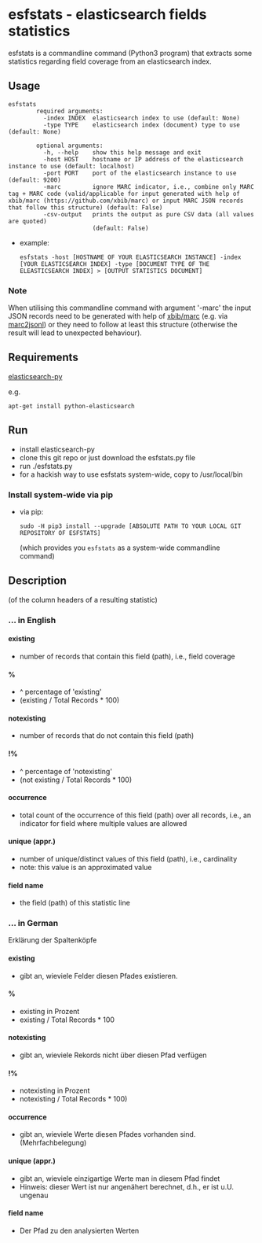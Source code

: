 # esfstats - elasticsearch fields statistics

esfstats is a commandline command (Python3 program) that extracts some statistics regarding field coverage from an elasticsearch index.

## Usage

```
esfstats
        required arguments:
          -index INDEX  elasticsearch index to use (default: None)
          -type TYPE    elasticsearch index (document) type to use (default: None)

        optional arguments:
          -h, --help    show this help message and exit
          -host HOST    hostname or IP address of the elasticsearch instance to use (default: localhost)
          -port PORT    port of the elasticsearch instance to use (default: 9200)
          -marc         ignore MARC indicator, i.e., combine only MARC tag + MARC code (valid/applicable for input generated with help of xbib/marc (https://github.com/xbib/marc) or input MARC JSON records that follow this structure) (default: False)
          -csv-output   prints the output as pure CSV data (all values are quoted)
                        (default: False)
```

* example:
    ```
    esfstats -host [HOSTNAME OF YOUR ELASTICSEARCH INSTANCE] -index [YOUR ELASTICSEARCH INDEX] -type [DOCUMENT TYPE OF THE ELEASTICSEARCH INDEX] > [OUTPUT STATISTICS DOCUMENT]
    ```

### Note

When utilising this commandline command with argument '-marc' the input JSON records need to be generated with help of [xbib/marc](https://github.com/xbib/marc) (e.g. via [marc2jsonl](https://github.com/slub/marc2jsonl)) or they need to follow at least this structure (otherwise the result will lead to unexpected behaviour).

## Requirements

[elasticsearch-py](http://elasticsearch-py.rtfd.org/)

e.g.
```
apt-get install python-elasticsearch
```

## Run

* install elasticsearch-py
* clone this git repo or just download the esfstats.py file
* run ./esfstats.py
* for a hackish way to use esfstats system-wide, copy to /usr/local/bin

### Install system-wide via pip

* via pip:
    ```
    sudo -H pip3 install --upgrade [ABSOLUTE PATH TO YOUR LOCAL GIT REPOSITORY OF ESFSTATS]
    ```
    (which provides you ```esfstats``` as a system-wide commandline command)

## Description

(of the column headers of a resulting statistic)

### ... in English

#### existing
* number of records that contain this field (path), i.e., field coverage

#### %
* ^ percentage of 'existing'
* (existing / Total Records * 100)

#### notexisting
* number of records that do not contain this field (path)

#### !%
* ^ percentage of 'notexisting'
* (not existing / Total Records * 100)

#### occurrence
* total count of the occurrence of this field (path) over all records, i.e., an indicator for field where multiple values are allowed

#### unique (appr.)
* number of unique/distinct values of this field (path), i.e., cardinality
* note: this value is an approximated value

#### field name
* the field (path) of this statistic line

### ... in German

Erklärung der Spaltenköpfe

#### existing
* gibt an, wieviele Felder diesen Pfades existieren.

#### %
* existing in Prozent
* existing / Total Records * 100

#### notexisting
* gibt an, wieviele Rekords nicht über diesen Pfad verfügen

#### !%
* notexisting in Prozent
* notexisting / Total Records * 100)

#### occurrence
* gibt an, wieviele Werte diesen Pfades vorhanden sind. (Mehrfachbelegung)

#### unique (appr.)
* gibt an, wieviele einzigartige Werte man in diesem Pfad findet
* Hinweis: dieser Wert ist nur angenähert berechnet, d.h., er ist u.U. ungenau

#### field name
* Der Pfad zu den analysierten Werten


